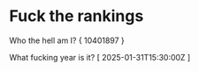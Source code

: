 # Fuck the rankings

Who the hell am I?
{ 10401897 }

What fucking year is it?
[ 2025-01-31T15:30:00Z ]

